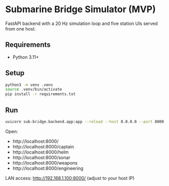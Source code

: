# Submarine Bridge Simulator (MVP)

FastAPI backend with a 20 Hz simulation loop and five station UIs served from one host.

## Requirements
- Python 3.11+

## Setup
```bash
python3 -m venv .venv
source .venv/bin/activate
pip install -r requirements.txt
```

## Run
```bash
uvicorn sub-bridge.backend.app:app --reload --host 0.0.0.0 --port 8000
```

Open:
- http://localhost:8000/
- http://localhost:8000/captain
- http://localhost:8000/helm
- http://localhost:8000/sonar
- http://localhost:8000/weapons
- http://localhost:8000/engineering

LAN access: http://192.168.1.100:8000/ (adjust to your host IP)
